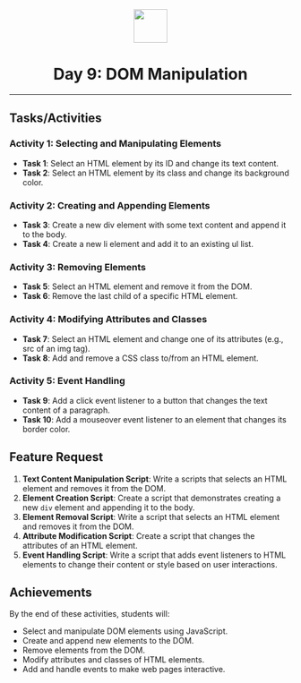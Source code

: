 <div align="center">
  <img height="60" src="https://img.icons8.com/color/344/javascript.png">
  <h1>Day 9: DOM Manipulation</h1>
</div>

---

## Tasks/Activities

### Activity 1: Selecting and Manipulating Elements

- **Task 1**: Select an HTML element by its ID and change its text content.
- **Task 2**: Select an HTML element by its class and change its background color.

### Activity 2: Creating and Appending Elements

- **Task 3**: Create a new div element with some text content and append it to the body.
- **Task 4**: Create a new li element and add it to an existing ul list.

### Activity 3: Removing Elements

- **Task 5**: Select an HTML element and remove it from the DOM.
- **Task 6**: Remove the last child of a specific HTML element.

### Activity 4: Modifying Attributes and Classes

- **Task 7**: Select an HTML element and change one of its attributes (e.g., src of an img tag).
- **Task 8**: Add and remove a CSS class to/from an HTML element.

### Activity 5: Event Handling

- **Task 9**: Add a click event listener to a button that changes the text content of a paragraph.
- **Task 10**: Add a mouseover event listener to an element that changes its border color.

## Feature Request

1. **Text Content Manipulation Script**: Write a scripts that selects an HTML element and removes it from the DOM.
2. **Element Creation Script**: Create a script that demonstrates creating a new `div` element and appending it to the body.
3. **Element Removal Script**: Write a script that selects an HTML element and removes it from the DOM.
4. **Attribute Modification Script**: Create a script that changes the attributes of an HTML element.
5. **Event Handling Script**: Write a script that adds event listeners to HTML elements to change their content or style based on user interactions.

## Achievements

By the end of these activities, students will:

- Select and manipulate DOM elements using JavaScript.
- Create and append new elements to the DOM.
- Remove elements from the DOM.
- Modify attributes and classes of HTML elements.
- Add and handle events to make web pages interactive.